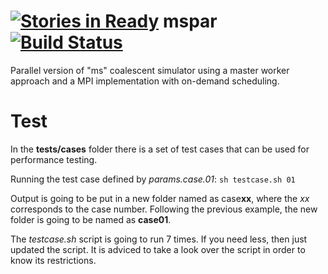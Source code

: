 [![Stories in Ready](https://badge.waffle.io/cmontemuino/mspar.png?label=ready&title=Ready)](https://waffle.io/cmontemuino/mspar)
mspar [![Build Status](https://travis-ci.org/cmontemuino/mspar.svg?branch=master)](https://travis-ci.org/cmontemuino/mspar)
=====

Parallel version of "ms" coalescent simulator using a master worker approach and a MPI implementation with on-demand scheduling.

# Test
In the **tests/cases** folder there is a set of test cases that can be used for performance testing.

Running the test case defined by *params.case.01*: `sh testcase.sh 01`

Output is going to be put in a new folder named as case**xx**, where the *xx* corresponds to the case number. Following the previous example,
the new folder is going to be named as **case01**.

The *testcase.sh* script is going to run 7 times. If you need less, then just updated the script. It is adviced to take a look over the script in
order to know its restrictions.
